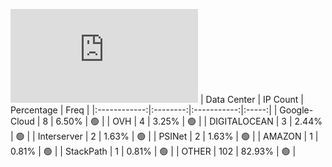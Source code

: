 ![Diagramm](https://github.com/obajay/StateSync-snapshots/blob/main/Projects/Gitopia/1/README.md)
| Data Center | IP Count | Percentage | Freq |
|:------------:|:--------:|:-----------:|:-----:|
| Google-Cloud | 8 | 6.50% | 🟢 |
| OVH | 4 | 3.25% | 🟢 |
| DIGITALOCEAN | 3 | 2.44% | 🟢 |
| Interserver | 2 | 1.63% | 🟢 |
| PSINet | 2 | 1.63% | 🟢 |
| AMAZON | 1 | 0.81% | 🟢 |
| StackPath | 1 | 0.81% | 🟢 |
| OTHER | 102 | 82.93% | 🟢 |